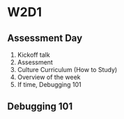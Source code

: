 # W2D1

## Assessment Day

  1. Kickoff talk
  2. Assessment
  3. Culture Curriculum (How to Study)
  4. Overview of the week
  5. If time, Debugging 101

## Debugging 101  

